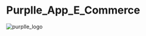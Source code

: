 # Purplle_App_E_Commerce
![purplle_logo](https://user-images.githubusercontent.com/103168212/199642096-62c90584-7aa7-48c7-b7aa-fd456f661e23.PNG)
